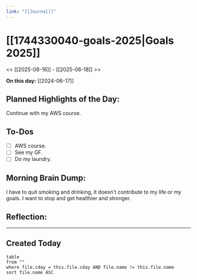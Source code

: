 ```yaml
---
link: "[[Journal]]"
---
```

# [[1744330040-goals-2025|Goals 2025]]
<< [[2025-06-16]] - [[2025-06-18]] >>

**On this day:** [[2024-06-17]]
## Planned Highlights of the Day:
Continue with my AWS course.
## To-Dos
- [ ] AWS course.
- [ ] See my GF.
- [ ] Do my laundry.
## Morning Brain Dump:
I have to quit smoking and drinking, it doesn't contribute to my life or my goals. I want to stop and get healthier and stronger.
## Reflection:

---
## Created Today
```dataview
table
from ""
where file.cday = this.file.cday AND file.name != this.file.name
sort file.name ASC
```

